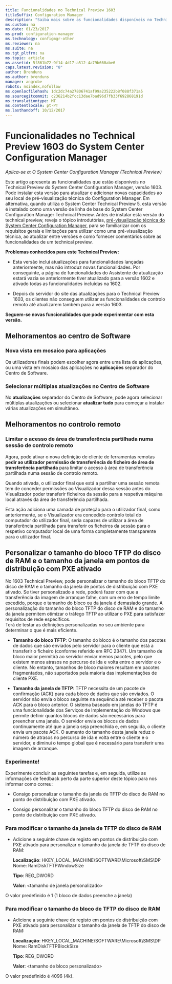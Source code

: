 ```yaml
---
title: Funcionalidades no Technical Preview 1603
titleSuffix: Configuration Manager
description: "Saiba mais sobre as funcionalidades disponíveis no Technical Preview do System Center Configuration Manager, versão 1603."
ms.custom: na
ms.date: 01/23/2017
ms.prod: configuration-manager
ms.technology: configmgr-other
ms.reviewer: na
ms.suite: na
ms.tgt_pltfrm: na
ms.topic: article
ms.assetid: 5f861b72-9f14-4d17-a512-4a79b660abe6
caps.latest.revision: "8"
author: Brenduns
ms.author: brenduns
manager: angrobe
robots: noindex,nofollow
ms.openlocfilehash: 1dc2dc74a27806741af99a235222b8f088f371a5
ms.sourcegitcommit: c236214b2fcc13dae7bad96d7fb33f692868191d
ms.translationtype: MT
ms.contentlocale: pt-PT
ms.lasthandoff: 10/12/2017
---
```

# <a name="capabilities-in-technical-preview-1603-for-system-center-configuration-manager"></a>Funcionalidades no Technical Preview 1603 do System Center Configuration Manager

*Aplica-se a: O System Center Configuration Manager (Technical Preview)*

Este artigo apresenta as funcionalidades que estão disponíveis no Technical Preview do System Center Configuration Manager, versão 1603. Pode instalar esta versão para atualizar e adicionar novas capacidades ao seu local de pré-visualização técnica do Configuration Manager. Em alternativa, quando utiliza o System Center Technical Preview 5, esta versão é instalado como uma versão de linha de base do System Center Configuration Manager Technical Preview. Antes de instalar esta versão do technical preview, reveja o tópico introdutórias, [pré-visualização técnica do System Center Configuration Manager](../../core/get-started/technical-preview.md), para se familiarizar com os requisitos gerais e limitações para utilizar como uma pré-visualização técnica, ao atualizar entre versões e como fornecer comentários sobre as funcionalidades de um technical preview.  

 **Problemas conhecidos para este Technical Preview:**  

-   Esta versão inclui atualizações para funcionalidades lançadas anteriormente, mas não introduz novas funcionalidades. Por conseguinte, a página de funcionalidades do Assistente de atualização estará vazia se anteriormente tiver atualizado para a versão 1602 e ativado todas as funcionalidades incluídas na 1602.  

-   Depois do servidor do site das atualizações para o Technical Preview 1603, os clientes não conseguem utilizar as funcionalidades de controlo remoto até atualizarem também para a versão 1603.  

 **Seguem-se novas funcionalidades que pode experimentar com esta versão.**  

##  <a name="BKMK_SC1603"></a>Melhoramentos ao centro de Software  

### <a name="new-tiled-view-for-apps"></a>Nova vista em mosaico para aplicações  
 Os utilizadores finais podem escolher agora entre uma lista de aplicações, ou uma vista em mosaico das aplicações no **aplicações** separador do Centro de Software.  

### <a name="select-multiple-updates-in-software-center"></a>Selecionar múltiplas atualizações no Centro de Software  
 No **atualizações** separador do Centro de Software, pode agora selecionar múltiplas atualizações ou selecionar **atualizar tudo** para começar a instalar várias atualizações em simultâneo.  

##  <a name="BKMK_RC1603"></a>Melhoramentos no controlo remoto  

### <a name="limit-shared-clipboard-access-in-a-remote-control-session"></a>Limitar o acesso de área de transferência partilhada numa sessão de controlo remoto  
 Agora, pode ativar o nova definição de cliente de ferramentas remotas **pedir ao utilizador permissão de transferência do ficheiro de área de transferência partilhada** para limitar o acesso à área de transferência partilhada numa sessão de controlo remoto.  

 Quando ativada, o utilizador final que está a partilhar uma sessão remota tem de conceder permissões ao Visualizador dessa sessão antes do Visualizador poder transferir ficheiros da sessão para a respetiva máquina local através da área de transferência partilhada.  

 Esta ação adiciona uma camada de proteção para o utilizador final, como anteriormente, se o Visualizador era concedido controlo total do computador do utilizador final, seria capazes de utilizar a área de transferência partilhada para transferir os ficheiros da sessão para o respetivo computador local de uma forma completamente transparente para o utilizador final.  

##  <a name="BKMK_RamDiskTFTP"></a> Personalizar o tamanho do bloco TFTP do disco de RAM e o tamanho da janela em pontos de distribuição com PXE ativado  
 No 1603 Technical Preview, pode personalizar o tamanho do bloco TFTP do disco de RAM e o tamanho da janela de pontos de distribuição com PXE ativado. Se tiver personalizado a rede, poderá fazer com que a transferência da imagem de arranque falhe, com um erro de tempo limite excedido, porque o tamanho do bloco ou da janela é demasiado grande. A personalização do tamanho do bloco TFTP do disco de RAM e do tamanho da janela permitem otimizar o tráfego TFTP ao utilizar o PXE para satisfazer requisitos de rede específicos.   
Terá de testar as definições personalizadas no seu ambiente para determinar o que é mais eficiente.  

-   **Tamanho do bloco TFTP**: O tamanho do bloco é o tamanho dos pacotes de dados que são enviados pelo servidor para o cliente que está a transferir o ficheiro (conforme referido em RFC 2347). Um tamanho de bloco maior permitirá ao servidor enviar menos pacotes, pelo que existem menos atrasos no percurso de ida e volta entre o servidor e o cliente. No entanto, tamanhos de bloco maiores resultam em pacotes fragmentados, não suportados pela maioria das implementações de cliente PXE.  

-   **Tamanho da janela de TFTP**: TFTP necessita de um pacote de confirmação (ACK) para cada bloco de dados que são enviados. O servidor não envia o bloco seguinte na sequência até receber o pacote ACK para o bloco anterior. O sistema baseado em janelas do TFTP é uma funcionalidade dos Serviços de Implementação do Windows que permite definir quantos blocos de dados são necessários para preencher uma janela. O servidor envia os blocos de dados continuamente até que a janela seja preenchida e, em seguida, o cliente envia um pacote ACK. O aumento do tamanho desta janela reduz o número de atrasos no percurso de ida e volta entre o cliente e o servidor, e diminui o tempo global que é necessário para transferir uma imagem de arranque.  

### <a name="try-it-out"></a>Experimente!  
 Experimente concluir as seguintes tarefas e, em seguida, utilize as informações de feedback perto da parte superior deste tópico para nos informar como correu:  

-   Consigo personalizar o tamanho da janela de TFTP do disco de RAM no ponto de distribuição com PXE ativado.  

-   Consigo personalizar o tamanho do bloco TFTP do disco de RAM no ponto de distribuição com PXE ativado.  

### <a name="to-modify-the-ramdisk-tftp-window-size"></a>Para modificar o tamanho da janela de TFTP do disco de RAM  

-   Adicione a seguinte chave de registo em pontos de distribuição com PXE ativado para personalizar o tamanho da janela de TFTP do disco de RAM:  

     **Localização**: HKEY_LOCAL_MACHINE\SOFTWARE\Microsoft\SMS\DP  
    Nome: RamDiskTFTPWindowSize  

     **Tipo**: REG_DWORD  

     **Valor**: &lt;tamanho de janela personalizado\>  

 O valor predefinido é 1 (1 bloco de dados preenche a janela)  

### <a name="to-modify-the-ramdisk-tftp-block-size"></a>Para modificar o tamanho do bloco de TFTP do disco de RAM  

-   Adicione a seguinte chave de registo em pontos de distribuição com PXE ativado para personalizar o tamanho da janela de TFTP do disco de RAM:  

     **Localização**: HKEY_LOCAL_MACHINE\SOFTWARE\Microsoft\SMS\DP  
    Nome: RamDiskTFTPBlockSize  

     **Tipo**: REG_DWORD  

     **Valor**: &lt;tamanho de bloco personalizado\>  

 O valor predefinido é 4096 (4k).  
